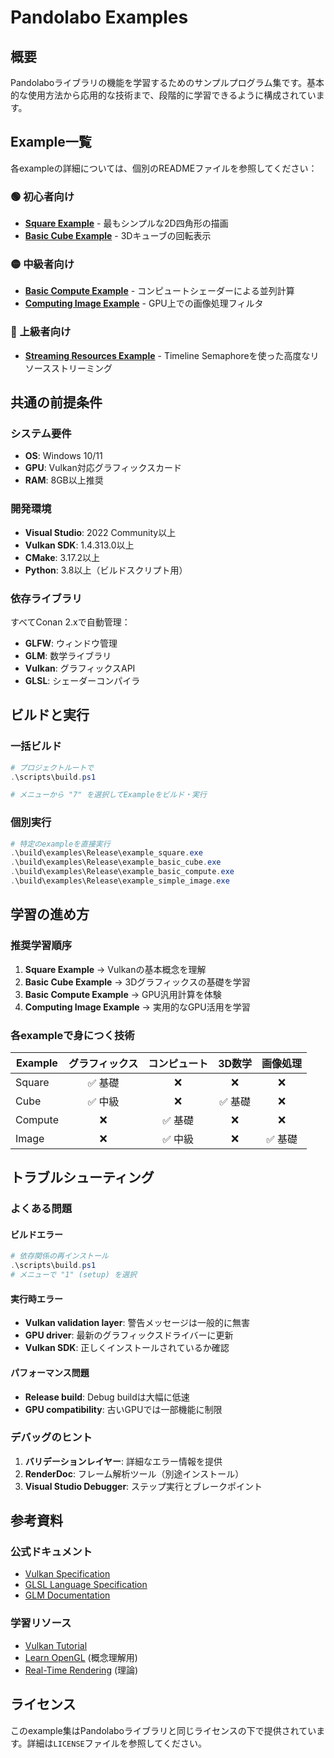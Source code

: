 # Pandolabo Examples

## 概要

Pandolaboライブラリの機能を学習するためのサンプルプログラム集です。基本的な使用方法から応用的な技術まで、段階的に学習できるように構成されています。

## Example一覧

各exampleの詳細については、個別のREADMEファイルを参照してください：

### 🟢 初心者向け
- **[Square Example](core/square/README.md)** - 最もシンプルな2D四角形の描画
- **[Basic Cube Example](core/basic_cube/README.md)** - 3Dキューブの回転表示

### 🟡 中級者向け
- **[Basic Compute Example](core/basic_compute/README.md)** - コンピュートシェーダーによる並列計算
- **[Computing Image Example](core/computing_image/README.md)** - GPU上での画像処理フィルタ

### 🔴 上級者向け

- **[Streaming Resources Example](core/streaming_resources/README.md)** - Timeline Semaphoreを使った高度なリソースストリーミング

## 共通の前提条件

### システム要件
- **OS**: Windows 10/11
- **GPU**: Vulkan対応グラフィックスカード
- **RAM**: 8GB以上推奨

### 開発環境
- **Visual Studio**: 2022 Community以上
- **Vulkan SDK**: 1.4.313.0以上
- **CMake**: 3.17.2以上
- **Python**: 3.8以上（ビルドスクリプト用）

### 依存ライブラリ
すべてConan 2.xで自動管理：
- **GLFW**: ウィンドウ管理
- **GLM**: 数学ライブラリ
- **Vulkan**: グラフィックスAPI
- **GLSL**: シェーダーコンパイラ

## ビルドと実行

### 一括ビルド
```powershell
# プロジェクトルートで
.\scripts\build.ps1

# メニューから "7" を選択してExampleをビルド・実行
```

### 個別実行
```powershell
# 特定のexampleを直接実行
.\build\examples\Release\example_square.exe
.\build\examples\Release\example_basic_cube.exe
.\build\examples\Release\example_basic_compute.exe
.\build\examples\Release\example_simple_image.exe
```

## 学習の進め方

### 推奨学習順序

1. **Square Example** → Vulkanの基本概念を理解
2. **Basic Cube Example** → 3Dグラフィックスの基礎を学習
3. **Basic Compute Example** → GPU汎用計算を体験
4. **Computing Image Example** → 実用的なGPU活用を学習

### 各exampleで身につく技術

| Example | グラフィックス | コンピュート | 3D数学 | 画像処理 |
|---------|:--------------:|:------------:|:------:|:--------:|
| Square | ✅ 基礎 | ❌ | ❌ | ❌ |
| Cube | ✅ 中級 | ❌ | ✅ 基礎 | ❌ |
| Compute | ❌ | ✅ 基礎 | ❌ | ❌ |
| Image | ❌ | ✅ 中級 | ❌ | ✅ 基礎 |

## トラブルシューティング

### よくある問題

#### ビルドエラー
```powershell
# 依存関係の再インストール
.\scripts\build.ps1
# メニューで "1" (setup) を選択
```

#### 実行時エラー
- **Vulkan validation layer**: 警告メッセージは一般的に無害
- **GPU driver**: 最新のグラフィックスドライバーに更新
- **Vulkan SDK**: 正しくインストールされているか確認

#### パフォーマンス問題
- **Release build**: Debug buildは大幅に低速
- **GPU compatibility**: 古いGPUでは一部機能に制限

### デバッグのヒント

1. **バリデーションレイヤー**: 詳細なエラー情報を提供
2. **RenderDoc**: フレーム解析ツール（別途インストール）
3. **Visual Studio Debugger**: ステップ実行とブレークポイント

## 参考資料

### 公式ドキュメント
- [Vulkan Specification](https://vulkan.lunarg.com/)
- [GLSL Language Specification](https://www.khronos.org/registry/OpenGL/specs/gl/)
- [GLM Documentation](https://github.com/g-truc/glm)

### 学習リソース
- [Vulkan Tutorial](https://vulkan-tutorial.com/)
- [Learn OpenGL](https://learnopengl.com/) (概念理解用)
- [Real-Time Rendering](http://www.realtimerendering.com/) (理論)

## ライセンス

このexample集はPandolaboライブラリと同じライセンスの下で提供されています。詳細は`LICENSE`ファイルを参照してください。
